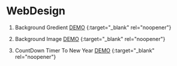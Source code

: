# WebDesign

1. Background Gredient [DEMO](https://codepen.io/rvkt/full/poVryNv/) {:target="_blank" rel="noopener"}

2. Background Image [DEMO](https://codepen.io/rvkt/full/LYrQdga/) {:target="_blank" rel="noopener"}

3. CountDown Timer To New Year [DEMO](https://codepen.io/rvkt/full/VwBKMdw/) {:target="_blank" rel="noopener"} 
